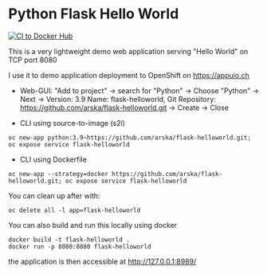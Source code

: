 # Python Flask Hello World

[![CI to Docker Hub](https://github.com/arska/flask-helloworld/actions/workflows/docker-image.yml/badge.svg)](https://github.com/arska/flask-helloworld/actions/workflows/docker-image.yml)

This is a very lightweight demo web application serving "Hello World" on TCP port 8080

I use it to demo application deployment to OpenShift on https://appuio.ch

* Web-GUI: "Add to project" -> search for "Python" -> Choose "Python" -> Next -> Version: 3.9 Name: flask-helloworld, Git Repository: https://github.com/arska/flask-helloworld.git -> Create -> Close

* CLI using source-to-image (s2i)
```
oc new-app python:3.9~https://github.com/arska/flask-helloworld.git; oc expose service flask-helloworld
```

* CLI using Dockerfile
```
oc new-app --strategy=docker https://github.com/arska/flask-helloworld.git; oc expose service flask-helloworld
```

You can clean up after with:
```
oc delete all -l app=flask-helloworld
```

You can also build and run this locally using docker
```
docker build -t flask-helloworld .
docker run -p 8080:8080 flask-helloworld
```
the application is then accessible at http://127.0.0.1:8989/
